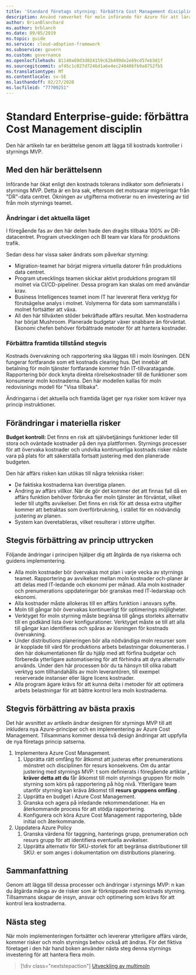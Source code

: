 ```yaml
---
title: 'Standard företags styrning: förbättra Cost Management disciplin'
description: Använd ramverket för moln införande för Azure för att lära dig mer om att lägga till kostnads kontroller i en minimal och livskraftig styrnings produkt (MVP).
author: BrianBlanchard
ms.author: brblanch
ms.date: 09/05/2019
ms.topic: guide
ms.service: cloud-adoption-framework
ms.subservice: govern
ms.custom: governance
ms.openlocfilehash: 81140a69d3d024159c62b499de2e69cd57eb3d1f
ms.sourcegitcommit: af45c1c027d7246d1a6e4ec248406fb9a8752fb5
ms.translationtype: MT
ms.contentlocale: sv-SE
ms.lasthandoff: 02/27/2020
ms.locfileid: "77709251"
---
```

# <a name="standard-enterprise-guide-improve-the-cost-management-discipline"></a>Standard Enterprise-guide: förbättra Cost Management disciplin

Den här artikeln tar en berättelse genom att lägga till kostnads kontroller i styrnings MVP.

## <a name="advancing-the-narrative"></a>Med den här berättelsenn

Införande har ökat enligt den kostnads tolerans indikator som definierats i styrnings MVP. Detta är en bra sak, eftersom det motsvarar migreringar från "DR"-data centret. Ökningen av utgifterna motiverar nu en investering av tid från moln styrnings teamet.

### <a name="changes-in-the-current-state"></a>Ändringar i det aktuella läget

I föregående fas av den här delen hade den dragits tillbaka 100% av DR-datacentret. Program utvecklingen och BI team var klara för produktions trafik.

Sedan dess har vissa saker ändrats som påverkar styrning:

- Migration-teamet har börjat migrera virtuella datorer från produktions data centret.
- Program utvecklings teamen skickar aktivt produktions program till molnet via CI/CD-pipeliner. Dessa program kan skalas om med användar krav.
- Business Intelligences teamet inom IT har levererat flera verktyg för förutsägelse analys i molnet. Volymerna för data som sammanställs i molnet fortsätter att växa.
- All den här tillväxten stöder bekräftade affärs resultat. Men kostnaderna har börjat Mushroom. Planerade budgetar växer snabbare än förväntat. Ekonomi chefen behöver förbättrade metoder för att hantera kostnader.

### <a name="incrementally-improve-the-future-state"></a>Förbättra framtida tillstånd stegvis

Kostnads övervakning och rapportering ska läggas till i moln lösningen. DEN fungerar fortfarande som ett kostnads clearing hus. Det innebär att betalning för moln tjänster fortfarande kommer från IT-tillvaratagande. Rapportering bör dock knyta direkta rörelsekostnader till de funktioner som konsumerar moln kostnaderna. Den här modellen kallas för moln redovisnings modell för "Visa tillbaka".

Ändringarna i det aktuella och framtida läget ger nya risker som kräver nya princip instruktioner.

## <a name="changes-in-tangible-risks"></a>Förändringar i materiella risker

**Budget kontroll:** Det finns en risk att självbetjänings funktioner leder till stora och oväntade kostnader på den nya plattformen. Styrnings processer för att övervaka kostnader och undvika kontinuerliga kostnads risker måste vara på plats för att säkerställa fortsatt justering med den planerade budgeten.

Den här affärs risken kan utökas till några tekniska risker:

- De faktiska kostnaderna kan överstiga planen.
- Ändring av affärs villkor. När de gör det kommer det att finnas fall då en affärs funktion behöver förbruka fler moln tjänster än förväntat, vilket leder till utgifts avvikelser. Det finns en risk för att dessa extra utgifter kommer att betraktas som överförbrukning, i stället för en nödvändig justering av planen.
- System kan överetableras, vilket resulterar i större utgifter.

## <a name="incremental-improvement-of-the-policy-statements"></a>Stegvis förbättring av princip uttrycken

Följande ändringar i principen hjälper dig att åtgärda de nya riskerna och guidens implementering.

- Alla moln kostnader bör övervakas mot plan i varje vecka av styrnings teamet. Rapportering av avvikelser mellan moln kostnader och-planer är att delas med IT-ledande och ekonomi per månad. Alla moln kostnader och prenumerations uppdateringar bör granskas med IT-ledarskap och ekonomi.
- Alla kostnader måste allokeras till en affärs funktion i ansvars syfte.
- Moln till gångar bör övervakas kontinuerligt för optimerings möjligheter.
- Verktyget för moln styrning måste begränsa till gångs storleks alternativ till en godkänd lista över konfigurationer. Verktyget måste se till att alla till gångar kan identifieras och spåras av lösningen för kostnads övervakning.
- Under distributions planeringen bör alla nödvändiga moln resurser som är kopplade till värd för produktions arbets belastningar dokumenteras. I den här dokumentationen får du hjälp med att förfina budgetar och förbereda ytterligare automatisering för att förhindra att dyra alternativ används. Under den här processen bör du ta hänsyn till olika rabatt verktyg som tillhandahålls av moln leverantören, till exempel reserverade instanser eller lägre licens kostnader.
- Alla program ägare krävs för att kunna delta i metoder för att optimera arbets belastningar för att bättre kontrol lera moln kostnaderna.

## <a name="incremental-improvement-of-the-best-practices"></a>Stegvis förbättring av bästa praxis

Det här avsnittet av artikeln ändrar designen för styrnings MVP till att inkludera nya Azure-principer och en implementering av Azure Cost Management. Tillsammans kommer dessa två design ändringar att uppfylla de nya företags princip satserna.

1. Implementera Azure Cost Management.
    1. Upprätta rätt omfång för åtkomst att justeras efter prenumerations mönstret och disciplinen för resurs konsekvens. Om du antar justering med styrnings MVP: t som definierats i föregående artiklar **, kräver detta att du** får åtkomst till moln styrnings gruppen för moln styrning som körs på rapportering på hög nivå. Ytterligare team utanför styrning kan kräva åtkomst till **resurs gruppens omfång** .
    1. Upprätta en budget i Azure Cost Management.
    1. Granska och agera på inledande rekommendationer. Ha en återkommande process för att stödja rapportering.
    1. Konfigurera och köra Azure Cost Management rapportering, både initial och återkommande.
2. Uppdatera Azure Policy
    1. Granska värdena för taggning, hanterings grupp, prenumeration och resurs grupp för att identifiera eventuella avvikelser.
    1. Upprätta alternativ för SKU-storlek för att begränsa distributioner till SKU: er som anges i dokumentation om distributions planering.

## <a name="conclusion"></a>Sammanfattning

Genom att lägga till dessa processer och ändringar i styrnings MVP: n kan du åtgärda många av de risker som är förknippade med kostnads styrning. Tillsammans skapar de insyn, ansvar och optimering som krävs för att kontrol lera kostnaderna.

## <a name="next-steps"></a>Nästa steg

När moln implementeringen fortsätter och levererar ytterligare affärs värde, kommer risker och moln styrnings behov också att ändras. För det fiktiva företaget i den här hand boken använder nästa steg denna styrnings investering för att hantera flera moln.

> [!div class="nextstepaction"]
> [Utveckling av multimoln](./multicloud-improvement.md)
